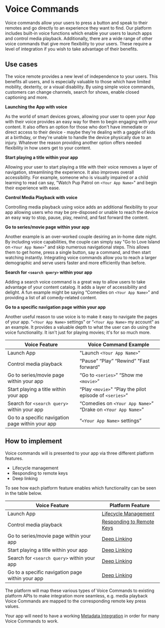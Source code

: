 # Voice Commands
Voice commands allow your users to press a button and speak to their remotes and go directly to an experience they want to find. Our platform includes built-in voice functions which enable your users to launch apps and control media playback. Additionally, there are a wide range of other voice commands that give more flexibility to your users. These require a level of integration if you wish to take advantage of their benefits.

## Use cases
The voice remote provides a new level of independence to your users. This benefits all users, and is especially valuable to those which have limited mobility, dexterity, or a visual disability. By using simple voice commands, customers can change channels, search for shows, enable closed captioning and more. 

**Launching the App with voice**

As the world of smart devices grows, allowing your user to open your App with their voice provides an easy way for them to begin engaging with your content. It also offers an option for those who don't have immediate or direct access to their device - maybe they're dealing with a gaggle of kids at a birthday, or they're unable to handle the device physically due to an injury. Whatever the reason providing another option offers needed flexibility in how users get to your content. 

**Start playing a title within your app**

Allowing your user to start playing a title with their voice removes a layer of navigation, streamlining the experience. It also improves overall accessibility. For example, someone who is visually impaired or a child learning to read can say, "Watch Pup Patrol on `<Your App Name>`" and begin their experience with ease.

**Control Media Playback with voice**

Controlling media playback using voice adds an additional flexibility to your app allowing users who may be pre-disposed or unable to reach the device an easy way to stop, pause, play, rewind, and fast forward the content. 

**Go to series/movie page within your app**

Another example is an over-worked couple desiring an in-home date night. By including voice capabilities, the couple can simply say "Go to Love Island on `<Your App Name>`" and skip numerous navigational steps. This allows them to get home, press a single button, say a command, and then start watching instantly. Integrating voice commands allow you to reach a larger demographic and serve users faster and more efficiently than before.

**Search for `<search query>` within your app**

Adding a search voice command is a great way to allow users to take advantage of your content catalog. It adds a layer of accessibility and delight. A fun example might be saying “Comedies on `<Your App Name>`” and providing a list of all comedy-related content.

**Go to a specific navigation page within your app**

Another useful reason to use voice is to make it easy to navigate the pages of your app. "`<Your App Name>` settings" or “`<Your App Name>` my account” as an example. It provides a valuable depth to what the user can do using the voice functionality. It isn't just for playing movies; it's for so much more. 

| Voice Feature                                    | Voice Command Example                                        |
| ------------------------------------------------ | ------------------------------------------------------------ |
| Launch App                                       | "Launch `<Your App Name>`"                                   |
| Control media playback                           | “Pause” “Play” “Rewind” "Fast forward"                       |
| Go to series/movie page within your app          | “Go to `<series>`” “Show me `<movie>`”                       |
| Start playing a title within your app            | “Play `<movie>`" “Play the pilot episode of `<series>`”      |
| Search for `<search query>` within your app      | “Comedies on `<Your App Name>`” “Drake on `<Your App Name>`” |
| Go to a specific navigation page within your app | “`<Your App Name>` settings”                                 |

## How to implement
Voice commands will is presented to your app via three different platform features.

- Lifecycle management 
- Responding to remote keys
- Deep linking 

To see how each platform feature enables which functionality can be seen in the table below. 

| Voice Feature                                    | Platform Feature                                  |
| ------------------------------------------------ | ------------------------------------------------- |
| Launch App                                       | [Lifecycle Management](./lifecycle-management.md) |
| Control media playback                           | [Responding to Remote Keys](./remote-specifications.md#responding-to-keys)          |
| Go to series/movie page within your app          | [Deep Linking](./deep-linking.md)                 |
| Start playing a title within your app            | [Deep Linking](./deep-linking.md)                 |
| Search for `<search query>` within your app      | [Deep Linking](./deep-linking.md)                 |
| Go to a specific navigation page within your app | [Deep Linking](./deep-linking.md)                 |

The platform will map these various types of Voice Commands to existing platform APIs to make integration more seamless, e.g. media playback Voice Commands are mapped to the corresponding remote key press values.

Your app will need to have a working [Metadata Integration](./metadata-integration.md) in order for many Voice Commands to work.



